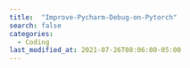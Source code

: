 ```yaml
---
title:  "Improve-Pycharm-Debug-on-Pytorch"
search: false
categories: 
  - Coding
last_modified_at: 2021-07-26T08:06:00-05:00
---
```


